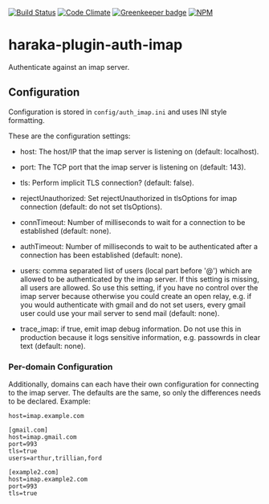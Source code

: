 [![Build Status][ci-img]][ci-url]
[![Code Climate][clim-img]][clim-url]
[![Greenkeeper badge][gk-img]][gk-url]
[![NPM][npm-img]][npm-url]
<!-- requires URL update [![Windows Build Status][ci-win-img]][ci-win-url] -->
<!-- doesn't work in haraka plugins... yet. [![Code Coverage][cov-img]][cov-url]-->

# haraka-plugin-auth-imap

Authenticate against an imap server.

## Configuration

Configuration is stored in `config/auth_imap.ini` and uses INI
style formatting.

These are the configuration settings:

* host: The host/IP that the imap server is listening on (default: localhost).

* port: The TCP port that the imap server is listening on (default: 143).

* tls: Perform implicit TLS connection? (default: false).

* rejectUnauthorized: Set rejectUnauthorized in tlsOptions for 
  imap connection (default: do not set tlsOptions).

* connTimeout: Number of milliseconds to wait for a connection to be 
  established (default: none).

* authTimeout: Number of milliseconds to wait to be authenticated after a 
  connection has been established (default: none).

* users: comma separated list of users (local part before '@') which are 
  allowed to be authenticated by the imap server. If this setting is missing,
  all users are allowed. So use this setting, if you have no control over 
  the imap server because otherwise you could create an open relay, e.g.
  if you would authenticate with gmail and do not set users, every gmail
  user could use your mail server to send mail (default: none).

* trace_imap: if true, emit imap debug information. Do not use this in
  production because it logs sensitive information, e.g. passowrds in
  clear text (default: none).

### Per-domain Configuration

Additionally, domains can each have their own configuration for connecting
to the imap server. The defaults are the same, so only the differences needs 
to be declared. Example:

    host=imap.example.com
    
    [gmail.com]
    host=imap.gmail.com
    port=993
    tls=true
    users=arthur,trillian,ford

    [example2.com]
    host=imap.example2.com
    port=993
    tls=true



<!-- leave these buried at the bottom of the document -->
[ci-img]: https://travis-ci.org/haraka/haraka-plugin-template.svg
[ci-url]: https://travis-ci.org/haraka/haraka-plugin-template
[ci-win-img]: https://ci.appveyor.com/api/projects/status/CHANGETHIS?svg=true
[ci-win-url]: https://ci.appveyor.com/project/haraka/haraka-CHANGETHIS
[cov-img]: https://codecov.io/github/haraka/haraka-plugin-template/coverage.svg
[cov-url]: https://codecov.io/github/haraka/haraka-plugin-template
[clim-img]: https://codeclimate.com/github/haraka/haraka-plugin-template/badges/gpa.svg
[clim-url]: https://codeclimate.com/github/haraka/haraka-plugin-template
[gk-img]: https://badges.greenkeeper.io/haraka/haraka-plugin-template.svg
[gk-url]: https://greenkeeper.io/
[npm-img]: https://nodei.co/npm/haraka-plugin-template.png
[npm-url]: https://www.npmjs.com/package/haraka-plugin-template
